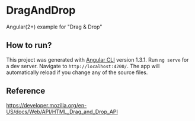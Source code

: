 # DragAndDrop
 Angular(2+) example for "Drag & Drop" 

## How to run?
This project was generated with [Angular CLI](https://github.com/angular/angular-cli) version 1.3.1.
Run `ng serve` for a dev server. Navigate to `http://localhost:4200/`. The app will automatically reload if you change any of the source files.

## Reference
https://developer.mozilla.org/en-US/docs/Web/API/HTML_Drag_and_Drop_API
